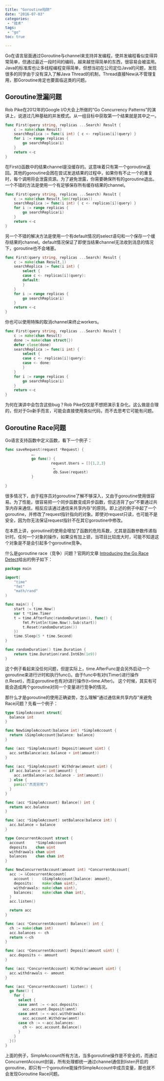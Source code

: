 ```yaml
---
title: "Goroutine陷阱"
date: "2016-07-03"
categories:
 - "技术"
tags:
 - "go"
toc: true

---
```


Go在语言层面通过Goroutine与channel来支持并发编程，使并发编程看似变得异常简单，但通过最近一段时间的编码，越来越觉得简单的东西，很容易会被滥用。Java的标准库也让多线程编程变得简单，但想当初在公司定位Java的问题，发现很多的同学由于没有深入了解Java Thread的机制，Thread直接New从不管理复用，那Goroutine肯定也要面临这类的问题。

## Goroutine泄漏问题
Rob Pike在2012年的Google I/O大会上所做的“Go Concurrency Patterns”的演讲上，说道过几种基础的并发模式。从一组目标中获取第一个结果就是其中之一。
<!--more-->

```go
func First(query string, replicas ...Search) Result {  
    c := make(chan Result)
    searchReplica := func(i int) { c <- replicas[i](query) }
    for i := range replicas {
        go searchReplica(i)
    }
    return <-c
}
```
在First()函数中的结果channel是没缓存的。这意味着只有第一个goroutine返回。其他的goroutine会困在尝试发送结果的过程中，如果你有不止一个的重复时，每个调用将会泄露资源。为了避免泄露，你需要确保所有的goroutine退出。一个不错的方法是使用一个有足够保存所有缓存结果的channel。

```go
func First(query string, replicas ...Search) Result {  
    c := make(chan Result,len(replicas))
    searchReplica := func(i int) { c <- replicas[i](query) }
    for i := range replicas {
        go searchReplica(i)
    }
    return <-c
}
```

另一个不错的解决方法是使用一个有default情况的select语句和一个保存一个缓存结果的channel。default情况保证了即使当结果channel无法收到消息的情况下，goroutine也不会堵塞。

```go
func First(query string, replicas ...Search) Result {  
    c := make(chan Result,1)
    searchReplica := func(i int) { 
        select {
        case c <- replicas[i](query):
        default:
        }
    }
    for i := range replicas {
        go searchReplica(i)
    }
    return <-c
}
```

你也可以使用特殊的取消channel来终止workers。

```go
func First(query string, replicas ...Search) Result {  
    c := make(chan Result)
    done := make(chan struct{})
    defer close(done)
    searchReplica := func(i int) { 
        select {
        case c <- replicas[i](query):
        case <- done:
        }
    }
    for i := range replicas {
        go searchReplica(i)
    }
    return <-c
}
```

为何在演讲中会包含这些bug？Rob Pike仅仅是不想把演示复杂化。这么做是合理的，但对于Go新手而言，可能会直接使用类似代码，而不去思考它可能有问题。

## Goroutine Race问题

Go语言支持函数中定义函数，看下一个例子：

```go
func saveRequest(request *Request) {
            ….
            go func() {
                     request.Users = []{1,2,3}
                      …
                      db.Save(request)
            }
 
}
```

很多情况下，由于程序员对goroutine了解不够深入，又由于goroutine使用很容易。为了性能，很容易把一个同步函数变成异步函数，但这违背了go”不要通过共享内存来通信，相反应该通过通信来共享内存“的原则。即上述的例子中起了一个goroutine，并修改了request指针指向的对象。即使对request只读，也可能不是安全，因为你无法保证request指针不在其它goroutine中修改。

在本质上讲，goroutine的使用会增加了函数的危险系数，尤其是函数参数传递指针时。任何一个对象的操作，如果没有加上锁，当项目比较庞大时，可能不知道这个对象是不是会引起多个goroutine竞争。

什么是goroutine race（竞争）问题？官网的文章
[Introducing the Go Race Detect](http://blog.golang.org/race-detector)给出的例子如下：

```go
package main

import(
    "time"
    "fmt"
    "math/rand"
)

func main() {
    start := time.Now()
    var t *time.Timer
    t = time.AfterFunc(randomDuration(), func() {
        fmt.Println(time.Now().Sub(start))
        t.Reset(randomDuration())
    })
    time.Sleep(5 * time.Second)
}

func randomDuration() time.Duration {
    return time.Duration(rand.Int63n(1e9))
}
```

这个例子看起来没任何问题，但是实际上，time.AfterFunc是会另外启动一个goroutine来进行计时和执行func()。由于func中有对t(Timer)进行操作(t.Reset)，而主goroutine也有对t进行操作(t=time.After)。
这个时候，其实有可能会造成两个goroutine对同一个变量进行竞争的情况。

那什么才是goroutine的使用正确姿势，怎么理解“通过通信来共享内存”来避免Race问题？先看一个例子：

```go
type SimpleAccount struct{
  balance int
}

func NewSimpleAccount(balance int) *SimpleAccount {
  return &SimpleAccount{balance: balance}
}

func (acc *SimpleAccount) Deposit(amount uint) {
  acc.setBalance(acc.balance + int(amount))
}

func (acc *SimpleAccount) Withdraw(amount uint) {
  if acc.balance >= int(amount) {
    acc.setBalance(acc.balance - int(amount))
  } else {
    panic("杰克穷死")
  }
}

func (acc *SimpleAccount) Balance() int {
  return acc.balance
}

func (acc *SimpleAccount) setBalance(balance int) {
  acc.balance = balance
}

type ConcurrentAccount struct {
  account     *SimpleAccount
  deposits    chan uint
  withdrawals chan uint
  balances    chan chan int
}

func NewConcurrentAccount(amount int) *ConcurrentAccount{
  acc := &ConcurrentAccount{
    account :    &SimpleAccount{balance: amount},
    deposits:    make(chan uint),
    withdrawals: make(chan uint),
    balances:    make(chan chan int),
  }
  acc.listen()

  return acc
}

func (acc *ConcurrentAccount) Balance() int {
  ch := make(chan int)
  acc.balances <- ch
  return <-ch
}

func (acc *ConcurrentAccount) Deposit(amount uint) {
  acc.deposits <- amount
}

func (acc *ConcurrentAccount) Withdraw(amount uint) {
  acc.withdrawals <- amount
}

func (acc *ConcurrentAccount) listen() {
  go func() {
    for {
      select {
      case amnt := <-acc.deposits:
        acc.account.Deposit(amnt)
      case amnt := <-acc.withdrawals:
        acc.account.Withdraw(amnt)
      case ch := <-acc.balances:
        ch <- acc.account.Balance()
      }
    }
  }()
}
```
上面的例子，SimpleAccount所有方法，当多goroutine操作是不安全的，而通过ConcurrentAccount封装，所有处理都统一通过channel通信到listen开启的goroutine，即只有一个goroutine能操作SimpleAccount中成员变量，那也就不会发现Goroutine Race问题。
